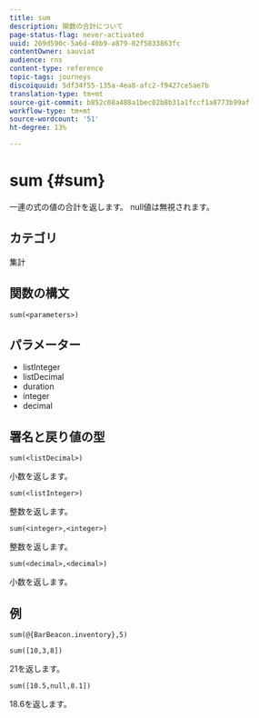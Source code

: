 ```yaml
---
title: sum
description: 関数の合計について
page-status-flag: never-activated
uuid: 269d590c-5a6d-40b9-a879-02f5033863fc
contentOwner: sauviat
audience: rns
content-type: reference
topic-tags: journeys
discoiquuid: 5df34f55-135a-4ea8-afc2-f9427ce5ae7b
translation-type: tm+mt
source-git-commit: b852c08a488a1bec02b8b31a1fccf1a8773b99af
workflow-type: tm+mt
source-wordcount: '51'
ht-degree: 13%

---
```



# sum {#sum}

一連の式の値の合計を返します。 null値は無視されます。

## カテゴリ

集計

## 関数の構文

`sum(<parameters>)`

## パラメーター

* listInteger
* listDecimal
* duration
* integer
* decimal

## 署名と戻り値の型

`sum(<listDecimal>)`

小数を返します。

`sum(<listInteger>)`

整数を返します。

`sum(<integer>,<integer>)`

整数を返します。

`sum(<decimal>,<decimal>)`

小数を返します。

## 例

`sum(@{BarBeacon.inventory},5)`

`sum([10,3,8])`

21を返します。

`sum([10.5,null,8.1])`

18.6を返します。
